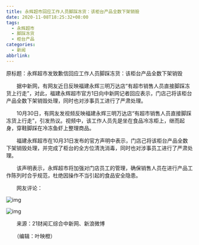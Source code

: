 ```yaml
---
title: 永辉超市回应工作人员脚踩冻货：该柜台产品全数下架销毁
date: 2020-11-08T18:25:32+08:00
tags:
  - 永辉超市
  - 脚踩冻货
  - 柜台产品
categories:
  - 新闻
abbrlink:
---
```


原标题：永辉超市发致歉信回应工作人员脚踩冻货：该柜台产品全数下架销毁

　　据中新网，有网友近日反映福建永辉三明万达店“有超市销售人员直接脚踩冻货上行走”，对此，福建永辉超市官方1日向中新网记者回应表示，门店己将该柜台产品全数下架销毁处理，同时也对涉事员工进行了严肃处理。

　　10月30日，有网友发视频反映福建永辉三明万达店“有超市销售人员直接脚踩冻货上行走”，引发热议。视频中，该工作人员先是坐在食品冷冻柜上，继而起身，穿鞋脚踩在冷冻鱼虾上整理商品。

　　福建永辉超市在10月31日发布的官方声明中表示，门店己将该柜台产品全数下架销毁处理，并完成了柜台的全方位清洗消毒，同时也对涉事员工进行了严肃处理。

　　该声明表示，永辉超市将加强对门店员工的管理，确保销售人员在进行产品工作陈列时合乎规范，杜绝因操作不当引起的食品安全隐患。

　　网友评论：

![img](https://cdn.jsdelivr.net/gh/yakeing/Documentation@main/Hexo/images/3824-kcieyvz4422225.jpg)

![img](https://cdn.jsdelivr.net/gh/yakeing/Documentation@main/Hexo/images/77ee-kcieyvz4422313.jpg)

　　来源：21财闻汇综合中新网、新浪微博

　　（编辑：叶映橙）